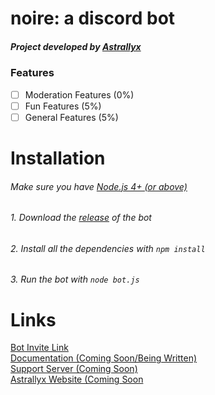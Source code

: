 <center>

</center>

# noire: a discord bot
##### Project developed by [Astrallyx](https://github.com/astrallyx)
### Features
- [ ] Moderation Features (0%)
- [ ] Fun Features (5%)
- [ ] General Features (5%)

# Installation
###### Make sure you have [Node.js 4+ (or above)](https://nodejs.org/en/)
###### 1. Download the [release](https://github.com/astrallyx/noire/releases) of the bot
###### 2. Install all the dependencies with `npm install`
###### 3. Run the bot with `node bot.js`


# Links
[Bot Invite Link](https://discordapp.com/oauth2/authorize?&client_id=333834512922574848&scope=bot)<br>
[Documentation (Coming Soon/Being Written)]()<br>
[Support Server (Coming Soon)]()<br>
[Astrallyx Website (Coming Soon]()<br>
